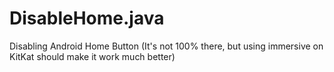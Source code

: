 # DisableHome.java
Disabling Android Home Button (It's not 100% there, but using immersive on KitKat should make it work much better) 

